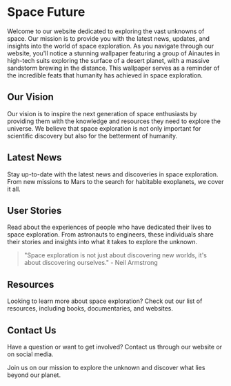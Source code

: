 <!--font:Lato-->

# Space Future

Welcome to our website dedicated to exploring the vast unknowns of space. Our mission is to provide you with the latest news, updates, and insights into the world of space exploration. As you navigate through our website, you'll notice a stunning wallpaper featuring a group of Ainautes in high-tech suits exploring the surface of a desert planet, with a massive sandstorm brewing in the distance. This wallpaper serves as a reminder of the incredible feats that humanity has achieved in space exploration.

## Our Vision

Our vision is to inspire the next generation of space enthusiasts by providing them with the knowledge and resources they need to explore the universe. We believe that space exploration is not only important for scientific discovery but also for the betterment of humanity.

## Latest News

Stay up-to-date with the latest news and discoveries in space exploration. From new missions to Mars to the search for habitable exoplanets, we cover it all.

## User Stories

Read about the experiences of people who have dedicated their lives to space exploration. From astronauts to engineers, these individuals share their stories and insights into what it takes to explore the unknown.

> "Space exploration is not just about discovering new worlds, it's about discovering ourselves." - Neil Armstrong

## Resources

Looking to learn more about space exploration? Check out our list of resources, including books, documentaries, and websites.

## Contact Us

Have a question or want to get involved? Contact us through our website or on social media.

Join us on our mission to explore the unknown and discover what lies beyond our planet.

<!--

Write me content for website with wallpaper which alt text is:

"A group of Ainautes in high-tech suits exploring the surface of a desert planet, with a massive sandstorm brewing in the distance."

The name/title of the page should not be 1:1 copy of the alt text but rather a real content of the website which is using this wallpaper.

- Use markdown format 
- Start with heading
- Heading should be short and concise
- The content should look like a real website 
- The website should not be about the wallpaper, wallpaper is just a related background
- Heading should be contain work "wallpaper" or "background"
- Include real sections like references, contact, user stories, etc. use things relevant to the page purpose.
- Feel free to use structure like headings, bullets, numbering, blockquotes, paragraphs, horizontal lines, etc.
- You can use formatting like bold or _italic_
- You can include UTF-8 emojis
- Links should be only #hash anchors (and you can refer to the document itself)
- Do not include images


---


# Exploring the Unknown: The Future of Space Travel

Welcome to our website dedicated to exploring the vast unknowns of space. Our mission is to provide you with the latest news, updates, and insights into the world of space exploration. As you navigate through our website, you'll notice a stunning wallpaper featuring a group of Ainautes in high-tech suits exploring the surface of a desert planet, with a massive sandstorm brewing in the distance. This wallpaper serves as a reminder of the incredible feats that humanity has achieved in space exploration.

## Our Vision

Our vision is to inspire the next generation of space enthusiasts by providing them with the knowledge and resources they need to explore the universe. We believe that space exploration is not only important for scientific discovery but also for the betterment of humanity.

## Latest News

Stay up-to-date with the latest news and discoveries in space exploration. From new missions to Mars to the search for habitable exoplanets, we cover it all.

## User Stories

Read about the experiences of people who have dedicated their lives to space exploration. From astronauts to engineers, these individuals share their stories and insights into what it takes to explore the unknown.

> "Space exploration is not just about discovering new worlds, it's about discovering ourselves." - Neil Armstrong

## Resources

Looking to learn more about space exploration? Check out our list of resources, including books, documentaries, and websites.

## Contact Us

Have a question or want to get involved? Contact us through our website or on social media.

Join us on our mission to explore the unknown and discover what lies beyond our planet.

-->
